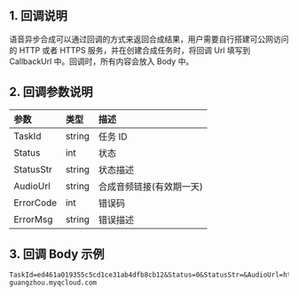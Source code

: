 ## 1. 回调说明
语音异步合成可以通过回调的方式来返回合成结果，用户需要自行搭建可公网访问的 HTTP 或者 HTTPS 服务，并在创建合成任务时，将回调 Url 填写到 CallbackUrl 中。回调时，所有内容会放入 Body 中。

## 2. 回调参数说明

| 参数      | 类型   | 描述                     |
| :-------- | :----- | :----------------------- |
| TaskId    | string | 任务 ID                   |
| Status    | int    | 状态                     |
| StatusStr | string | 状态描述                 |
| AudioUrl  | string | 合成音频链接(有效期一天) |
| ErrorCode | int    | 错误码                   |
| ErrorMsg  | string | 错误描述                 |

## 3. 回调 Body 示例

```
TaskId=ed461a019355c5cd1ce31ab4dfb8cb12&Status=0&StatusStr=&AudioUrl=http://test.cos.ap-guangzhou.myqcloud.com
```
